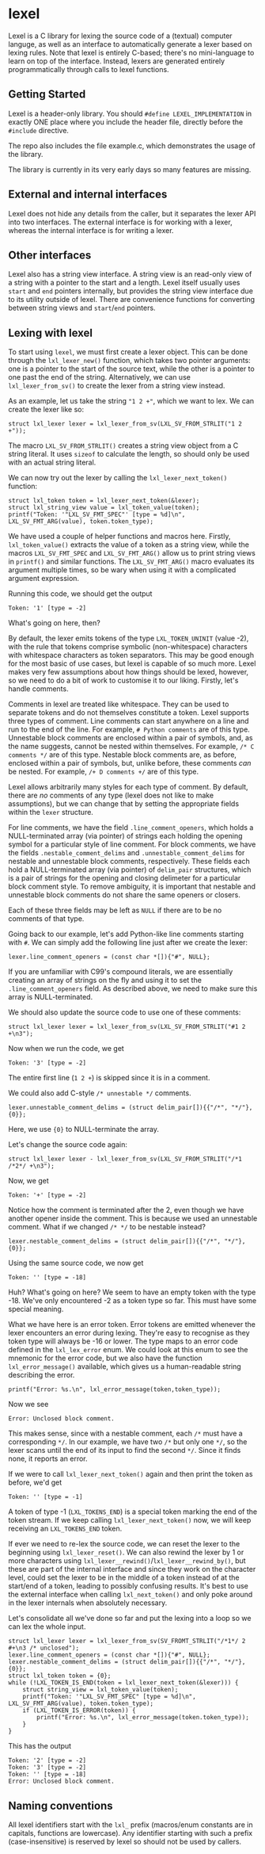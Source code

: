 # lexel
Lexel is a C library for lexing the source code of a (textual) computer languge, as well as an interface
to automatically generate a lexer based on lexing rules. Note that lexel is entirely C-based;
there's no mini-language to learn on top of the interface. Instead, lexers are generated entirely
programmatically through calls to lexel functions.

## Getting Started

Lexel is a header-only library. You should `#define LEXEL_IMPLEMENTATION` in exactly ONE place where
you include the header file, directly before the `#include` directive.

The repo also includes the file example.c, which demonstrates the usage of the library.

The library is currently in its very early days so many features are missing.

## External and internal interfaces

Lexel does not hide any details from the caller, but it separates the lexer API into two interfaces.
The external interface is for working with a lexer, whereas the internal interface is for writing a lexer.

## Other interfaces

Lexel also has a string view interface. A string view is an read-only view of a string with a pointer to
the start and a length. Lexel itself usually uses `start` and `end` pointers internally, but provides the
string view interface due to its utility outside of lexel. There are convenience functions for converting
between string views and `start`/`end` pointers.

## Lexing with lexel

To start using `lexel`, we must first create a lexer object. This can be done through the `lxl_lexer_new()`
function, which takes two pointer arguments: one is a pointer to the start of the source text, while the
other is a pointer to one past the end of the string. Alternatively, we can use `lxl_lexer_from_sv()` to
create the lexer from a string view instead.

As an example, let us take the string `"1 2 +"`, which we want to lex. We can create the lexer like so:

    struct lxl_lexer lexer = lxl_lexer_from_sv(LXL_SV_FROM_STRLIT("1 2 +"));

The macro `LXL_SV_FROM_STRLIT()` creates a string view object from a C string literal. It uses `sizeof` to
calculate the length, so should only be used with an actual string literal.

We can now try out the lexer by calling the `lxl_lexer_next_token()` function:

    struct lxl_token token = lxl_lexer_next_token(&lexer);
    struct lxl_string_view value = lxl_token_value(token);
    printf("Token: '"LXL_SV_FMT_SPEC"' [type = %d]\n", LXL_SV_FMT_ARG(value), token.token_type);

We have used a couple of helper functions and macros here. Firstly, `lxl_token_value()` extracts the value
of a token as a string view, while the macros `LXL_SV_FMT_SPEC` and `LXL_SV_FMT_ARG()` allow us to print
string views in `printf()` and similar functions. The `LXL_SV_FMT_ARG()` macro evaluates its argument
multiple times, so be wary when using it with a complicated argument expression.

Running this code, we should get the output

    Token: '1' [type = -2]

What's going on here, then?

By default, the lexer emits tokens of the type `LXL_TOKEN_UNINIT` (value -2), with the rule that tokens
comprise symbolic (non-whitespace) characters with whitespace characters as token separators.
This may be good enough for the most basic of use cases, but lexel is capable of so much more. Lexel makes
very few assumptions about how things should be lexed, however, so we need to do a bit of work to customise
it to our liking. Firstly, let's handle comments.

Comments in lexel are treated like whitespace. They can be used to separate tokens and do not themselves
constitute a token. Lexel supports three types of comment. Line comments can start anywhere on a line and run
to the end of the line. For example, `# Python comments` are of this type.
Unnestable block comments are enclosed within a pair of symbols, and, as the name suggests, cannot be nested
within themselves. For example, `/* C comments */` are of this type.
Nestable block comments are, as before, enclosed within a pair of symbols, but, unlike before,
these comments _can_ be nested. For example, `/+ D comments +/` are of this type.

Lexel allows arbitrarily many styles for each type of comment. By default, there are _no_ comments of any type
(lexel does not like to make assumptions), but we can change that by setting the appropriate fields within the
`lexer` structure.

For line comments, we have the field `.line_comment_openers`, which holds a NULL-terminated array
(via pointer) of strings each holding the opening symbol for a particular style of line comment.
For block comments, we have the fields `.nestable_comment_delims` and `.unnestable_comment_delims` for
nestable and unnestable block comments, respectively. These fields each hold a NULL-terminated array
(via pointer) of `delim_pair` structures, which is a pair of strings for the opening and closing delimeter
for a particular block comment style. To remove ambiguity, it is important that nestable and unnestable block
comments do not share the same openers or closers.

Each of these three fields may be left as `NULL` if there are to be no comments of that type.

Going back to our example, let's add Python-like line comments starting with `#`. We can simply add the
following line just after we create the lexer:

    lexer.line_comment_openers = (const char *[]){"#", NULL};

If you are unfamiliar with C99's compound literals, we are essentially creating an array of strings on the
fly and using it to set the `.line_comment_openers` field. As described above, we need to make sure this
array is NULL-terminated.

We should also update the source code to use one of these comments:

    struct lxl_lexer lexer = lxl_lexer_from_sv(LXL_SV_FROM_STRLIT("#1 2 +\n3");

Now when we run the code, we get

    Token: '3' [type = -2]

The entire first line (`1 2 +`) is skipped since it is in a comment.

We could also add C-style `/* unnestable */` comments.

    lexer.unnestable_comment_delims = (struct delim_pair[]){{"/*", "*/"}, {0}};

Here, we use `{0}` to NULL-terminate the array.

Let's change the source code again:

    struct lxl_lexer lexer - lxl_lexer_from_sv(LXL_SV_FROM_STRLIT("/*1 /*2*/ +\n3");

Now, we get

    Token: '+' [type = -2]

Notice how the comment is terminated after the 2, even though we have another opener inside the comment.
This is because we used an unnestable comment. What if we changed `/* */` to be nestable instead?

    lexer.nestable_comment_delims = (struct delim_pair[]){{"/*", "*/"}, {0}};

Using the same source code, we now get

    Token: '' [type = -18]

Huh? What's going on here? We seem to have an empty token with the type -18. We've only encountered -2 as
a token type so far. This must have some special meaning.

What we have here is an error token. Error tokens are emitted whenever the lexer encounters an error during
lexing. They're easy to recognise as they token type will always be -16 or lower. The type maps to an error
code defined in the `lxl_lex_error` enum. We could look at this enum to see the mnemonic for the error code,
but we also have the function `lxl_error_message()` available, which gives us a human-readable string
describing the error.

    printf("Error: %s.\n", lxl_error_message(token,token_type));

Now we see

    Error: Unclosed block comment.

This makes sense, since with a nestable comment, each `/*` must have a corresponding `*/`. In our example, we
have two `/*` but only one `*/`, so the lexer scans until the end of its input to find the second `*/`.
Since it finds none, it reports an error.

If we were to call `lxl_lexer_next_token()` again and then print the token as before, we'd get

    Token: '' [type = -1]

A token of type -1 (`LXL_TOKENS_END`) is a special token marking the end of the token stream. If we keep
calling `lxl_lexer_next_token()` now, we will keep receiving an `LXL_TOKENS_END` token.

If ever we need to re-lex the source code, we can reset the lexer to the beginning using `lxl_lexer_reset()`.
We can also rewind the lexer by 1 or more characters using `lxl_lexer__rewind()`/`lxl_lexer__rewind_by()`,
but these are part of the internal interface and since they work on the character level, could set the lexer
to be in the middle of a token instead of at the start/end of a token, leading to possibly confusing results.
It's best to use the external interface when calling `lxl_next_token()` and only poke around in the lexer
internals when absolutely necessary.

Let's consolidate all we've done so far and put the lexing into a loop so we can lex the whole input.

    struct lxl_lexer lexer = lxl_lexer_from_sv(SV_FROMT_STRLIT("/*1*/ 2 #+\n3 /* unclosed");
    lexer.line_comment_openers = (const char *[]){"#", NULL};
    lexer.nestable_comment_delims = (struct delim_pair[]){{"/*", "*/"}, {0}};
    struct lxl_token token = {0};
    while (!LXL_TOKEN_IS_END(token = lxl_lexer_next_token(&lexer))) {
        struct string_view = lxl_token_value(token);
        printf("Token: '"LXL_SV_FMT_SPEC" [type = %d]\n", LXL_SV_FMT_ARG(value), token.token_type);
        if (LXL_TOKEN_IS_ERROR(token)) {
            printf("Error: %s.\n", lxl_error_message(token.token_type));
        }
    }

This has the output

    Token: '2' [type = -2]
    Token: '3' [type = -2]
    Token: '' [type = -18]
    Error: Unclosed block comment.

## Naming conventions

All lexel identifiers start with the `lxl_` prefix
(macros/enum constants are in capitals, functions are lowercase). Any identifier starting with such a
prefix (case-insensitive) is reserved by lexel so should not be used by callers.
